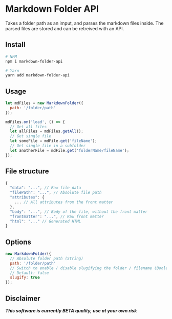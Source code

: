 Markdown Folder API
===================

Takes a folder path as an imput, and parses the markdown files inside. The parsed files are stored and can be retreived with an API.

## Install
```bash
# NPM
npm i markdown-folder-api 

# Yarn
yarn add markdown-folder-api
```

## Usage
```js
let mdFiles = new MarkdownFolder({
  path: '/folder/path'
});

mdFiles.on('load', () => {
  // Get all files
  let allFiles = mdFiles.getAll();
  // Get single file
  let someFile = mdFile.get('fileName');
  // Get single file in a subfolder
  let anotherFile = mdFile.get('folderName/fileName');
});

```

## File structure
```js
{
  "data": "...", // Raw file data
  "filePath": "...", // Absolute file path
  "attributes": {
    ... // All attributes from the front matter
  },
  "body": "...", // Body of the file, without the front matter
  "frontmatter": "...", // Raw front matter
  "html": "..." // Generated HTML
}
```

## Options
```js
new MarkdownFolder({
  // Absolute folder path (String)
  path: '/folder/path'
  // Switch to enable / disable slugifying the folder / filename (Boolean) 
  // Default: false
  slugify: true
});

```

## Disclaimer

***This software is currently BETA quality, use at your own risk***
